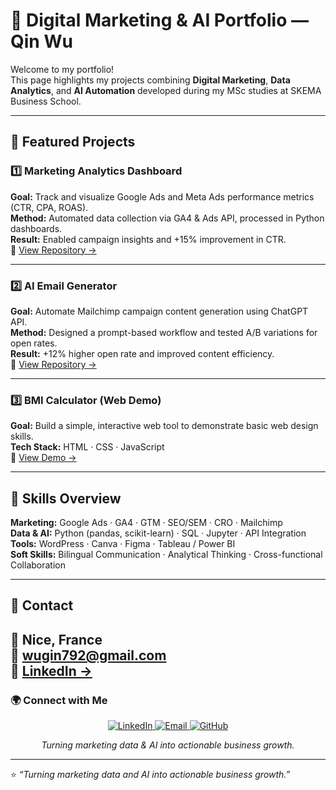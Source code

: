 # 🌟 Digital Marketing & AI Portfolio — Qin Wu  

Welcome to my portfolio!  
This page highlights my projects combining **Digital Marketing**, **Data Analytics**, and **AI Automation** developed during my MSc studies at SKEMA Business School.  

---

## 🚀 Featured Projects  

### 1️⃣ Marketing Analytics Dashboard  
**Goal:** Track and visualize Google Ads and Meta Ads performance metrics (CTR, CPA, ROAS).  
**Method:** Automated data collection via GA4 & Ads API, processed in Python dashboards.  
**Result:** Enabled campaign insights and +15% improvement in CTR.  
🔗 [View Repository →](https://github.com/Wu-7in/marketing-analytics-dashboard)

---

### 2️⃣ AI Email Generator  
**Goal:** Automate Mailchimp campaign content generation using ChatGPT API.  
**Method:** Designed a prompt-based workflow and tested A/B variations for open rates.  
**Result:** +12% higher open rate and improved content efficiency.  
🔗 [View Repository →](https://github.com/Wu-7in/ai-email-generator)

---

### 3️⃣ BMI Calculator (Web Demo)  
**Goal:** Build a simple, interactive web tool to demonstrate basic web design skills.  
**Tech Stack:** HTML · CSS · JavaScript  
🔗 [View Demo →](https://github.com/Wu-7in/bmi-calculator)

---

## 🧠 Skills Overview  
**Marketing:** Google Ads · GA4 · GTM · SEO/SEM · CRO · Mailchimp  
**Data & AI:** Python (pandas, scikit-learn) · SQL · Jupyter · API Integration  
**Tools:** WordPress · Canva · Figma · Tableau / Power BI  
**Soft Skills:** Bilingual Communication · Analytical Thinking · Cross-functional Collaboration  

---

## 💬 Contact  
📍 Nice, France  
📧 wugin792@gmail.com  
💼 [LinkedIn →](https://linkedin.com/in/qin-wu)  
---

### 🌍 Connect with Me


<p align="center">
  <a href="https://www.linkedin.com/in/qin-wu7/" target="_blank">
    <img src="https://img.shields.io/badge/LinkedIn-blue?style=for-the-badge&logo=linkedin&logoColor=white" alt="LinkedIn" />
  </a>
  <a href="mailto:wuqin792@gmail.com">
    <img src="https://img.shields.io/badge/Email-red?style=for-the-badge&logo=gmail&logoColor=white" alt="Email" />
  </a>
  <a href="https://github.com/Wu-7in" target="_blank">
    <img src="https://img.shields.io/badge/GitHub-black?style=for-the-badge&logo=github&logoColor=white" alt="GitHub" />
  </a>
</p>

<p align="center"><em>Turning marketing data & AI into actionable business growth.</em></p>

---

⭐ *“Turning marketing data and AI into actionable business growth.”*

